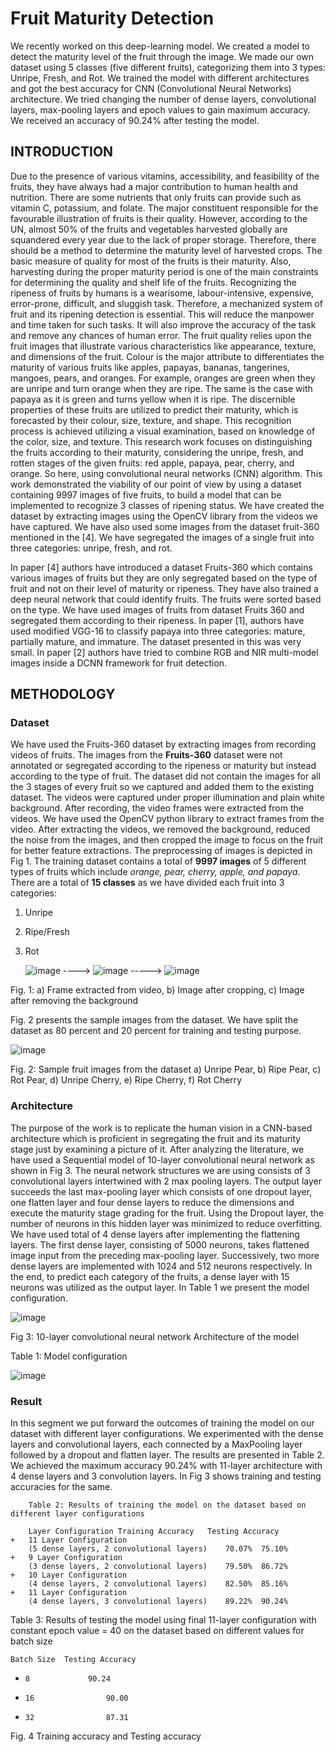 # Fruit Maturity Detection
We recently worked on this deep-learning model. We created a model to detect the maturity level of the fruit through the image. We made our own dataset using 5 classes (five different fruits), categorizing them into 3 types: Unripe, Fresh, and Rot. We trained the model with different architectures and got the best accuracy for CNN (Convolutional Neural Networks) architecture. We tried changing the number of dense layers, convolutional layers, max-pooling layers and epoch values to gain maximum accuracy. We received an accuracy of 90.24% after testing the model. 

## INTRODUCTION

Due to the presence of various vitamins, accessibility, and feasibility of the fruits, they have always had a major contribution to human health and nutrition. There are some nutrients that only fruits can provide such as vitamin C, potassium, and folate. The major constituent responsible for the favourable illustration of fruits is their quality. However, according to the UN, almost 50% of the fruits and vegetables harvested globally are squandered every year due to the lack of proper storage. Therefore, there should be a method to determine the maturity level of harvested crops. The basic measure of quality for most of the fruits is their maturity. Also, harvesting during the proper maturity period is one of the main constraints for determining the quality and shelf life of the fruits. Recognizing the ripeness of fruits by humans is a wearisome, labour-intensive, expensive, error-prone, difficult, and sluggish task. Therefore, a mechanized system of fruit and its ripening detection is essential. This will reduce the manpower and time taken for such tasks. It will also improve the accuracy of the task and remove any chances of human error. 
The fruit quality relies upon the fruit images that illustrate various characteristics like appearance, texture, and dimensions of the fruit. Colour is the major attribute to differentiates the maturity of various fruits like apples, papayas, bananas, tangerines, mangoes, pears, and oranges. For example, oranges are green when they are unripe and turn orange when they are ripe. The same is the case with papaya as it is green and turns yellow when it is ripe.
The discernible properties of these fruits are utilized to predict their maturity, which is forecasted by their colour, size, texture, and shape. This recognition process is achieved utilizing a visual examination, based on knowledge of the color, size, and texture. This research work focuses on distinguishing the fruits according to their maturity, considering the unripe, fresh, and rotten stages of the given fruits: red apple, papaya, pear, cherry, and orange. So here, using convolutional neural networks (CNN) algorithm. 
This work demonstrated the viability of our point of view by using a dataset containing 9997 images of five fruits, to build a model that can be implemented to recognize 3 classes of ripening status. We have created the dataset by extracting images using the OpenCV library from the videos we have captured. We have also used some images from the dataset fruit-360 mentioned in the [4]. We have segregated the images of a single fruit into three categories: unripe, fresh, and rot.    

In paper [4] authors have introduced a dataset Fruits-360 which contains various images of fruits but they are only segregated based on the type of fruit and not on their level of maturity or ripeness. They have also trained a deep neural network that could identify fruits. The fruits were sorted based on the type. We have used images of fruits from dataset Fruits 360 and segregated them according to their ripeness. In paper [1], authors have used modified VGG-16 to classify papaya into three categories: mature, partially mature, and immature. The dataset presented in this was very small. In paper [2] authors have tried to combine RGB and NIR multi-model images inside a DCNN framework for fruit detection.

##  METHODOLOGY

###	Dataset
We have used the Fruits-360 dataset by extracting images from recording videos of fruits. The images from the **Fruits-360** dataset were not annotated or segregated according to the ripeness or maturity but instead according to the type of fruit. The dataset did not contain the images for all the 3 stages of every fruit so we captured and added them to the existing dataset. The videos were captured under proper illumination and plain white background. After recording, the video frames were extracted from the videos. We have used the OpenCV python library to extract frames from the video. After extracting the videos, we removed the background, reduced the noise from the images, and then cropped the image to focus on the fruit for better feature extractions. The preprocessing of images is depicted in Fig 1. The training dataset contains a total of **9997 images** of 5 different types of fruits which include _orange, pear, cherry, apple, and papaya_. There are a total of **15 classes** as we have divided each fruit into 3 categories: 
1.	Unripe
2.	Ripe/Fresh
3.	Rot


	![image](https://github.com/Tej03/Fruits-Maturity-Detection/assets/82440905/a8b1f974-b558-4e3f-ad9d-80d4263388d8)      ---->      ![image](https://github.com/Tej03/Fruits-Maturity-Detection/assets/82440905/40b0b927-e0b8-49cd-ac9e-463cda931f93)       ----->        ![image](https://github.com/Tej03/Fruits-Maturity-Detection/assets/82440905/774a137d-8279-47de-9952-79f8a1e1e9b4)






					

  


					
	
Fig. 1: a) Frame extracted from video, b) Image after cropping, c) Image after removing the background


Fig. 2 presents the sample images from the dataset. We have split the dataset as 80 percent and 20 percent for training and testing purpose.  





![image](https://github.com/Tej03/Fruits-Maturity-Detection/assets/82440905/11f05168-d7b5-4117-a5c5-869a7275b1b0)





Fig. 2: Sample fruit images from the dataset
a)  Unripe Pear, b) Ripe Pear, c) Rot Pear, d) Unripe Cherry, e) Ripe Cherry, f) Rot Cherry



### Architecture 

The purpose of the work is to replicate the human vision in a CNN-based architecture which is proficient in segregating the fruit and its maturity stage just by examining a picture of it. After analyzing the literature, we have used a Sequential model of 10-layer convolutional neural network as shown in Fig 3. The neural network structures we are using consists of 3 convolutional layers intertwined with 2 max pooling layers. The output layer succeeds the last max-pooling layer which consists of one dropout layer, one flatten layer and four dense layers to reduce the dimensions and execute the maturity stage grading for the fruit. Using the Dropout layer, the number of neurons in this hidden layer was minimized to reduce overfitting. We have used total of 4 dense layers after implementing the flattening layers. The first dense layer, consisting of 5000 neurons, takes flattened image input from the preceding max-pooling layer. Successively, two more dense layers are implemented with 1024 and 512 neurons respectively. In the end, to predict each category of the fruits, a dense layer with 15 neurons was utilized as the output layer. In Table 1 we present the model configuration.






![image](https://github.com/Tej03/Fruits-Maturity-Detection/assets/82440905/9413b89c-98b9-4daa-975a-9fc81ccccd54)


Fig 3: 10-layer convolutional neural network Architecture of the model





Table 1: Model configuration

![image](https://github.com/Tej03/Fruits-Maturity-Detection/assets/82440905/fce15c68-3049-4c3b-9731-aafd1141315c)

 
### Result

 In this segment we put forward the outcomes of training the model on our dataset with different layer configurations. We experimented with the dense layers and convolutional layers, each connected by a MaxPooling layer followed by a dropout and flatten layer. The results are presented in Table 2. We achieved the maximum accuracy 90.24% with 11-layer architecture with 4 dense layers and 3 convolution layers. In Fig 3 shows training and testing accuracies for the same.
 

        Table 2: Results of training the model on the dataset based on different layer configurations
		  
		Layer Configuration	Training Accuracy	Testing Accuracy
	+	11 Layer Configuration 
		(5 dense layers, 2 convolutional layers)	70.07%	75.10%
	+	9 Layer Configuration 
		(3 dense layers, 2 convolutional layers)	79.50%	86.72%
	+	10 Layer Configuration 
		(4 dense layers, 2 convolutional layers)	82.50%	85.16%
	+	11 Layer Configuration 
		(4 dense layers, 3 convolutional layers)	89.22%	90.24%













Table 3: Results of testing the model using final 11-layer configuration with constant epoch value = 40 on the dataset based on different values for batch size
	
	Batch Size	Testing Accuracy
+	  8	            90.24
+	  16	            90.00
+	  32	            87.31


 

Fig. 4 Training accuracy and Testing accuracy

